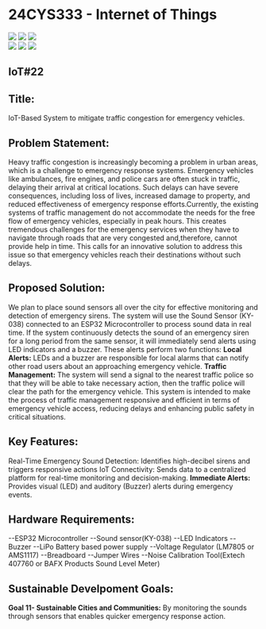 # 24CYS333 - Internet of Things
![](https://img.shields.io/badge/Batch-22CYS-lightgreen) ![](https://img.shields.io/badge/UG-blue) ![](https://img.shields.io/badge/Subject-IoT-blue)
<br/>
![](https://img.shields.io/badge/Lecture-2-orange) ![](https://img.shields.io/badge/Practical-3-orange) ![](https://img.shields.io/badge/Credits-3-orange) <br/>

## IoT#22

## Title:
 IoT-Based System to mitigate traffic congestion for emergency vehicles.

 
## Problem Statement:
Heavy traffic congestion is increasingly becoming a problem in urban areas, which is a challenge to emergency response systems. Emergency vehicles like ambulances, fire engines, and police cars are often stuck in traffic, delaying their arrival at critical locations. Such delays can have severe consequences, including loss of lives, increased damage to property, and reduced effectiveness of emergency response efforts.Currently, the existing systems of traffic management do not accommodate the needs for the free flow of emergency vehicles, especially in peak hours. This creates tremendous challenges for the emergency services when they have to navigate through roads that are very congested and,therefore, cannot provide help in time. This calls for an innovative solution to address this issue so that emergency vehicles reach their destinations without such delays.

 
## Proposed Solution:
We plan to place sound sensors all over the city for effective monitoring and detection of emergency sirens. The system will use the Sound Sensor (KY-038) connected to an ESP32 Microcontroller to process sound data in real time. If the system continuously detects the sound of an emergency siren for a long period from the same sensor, it will immediately send alerts using LED indicators and a buzzer.
These alerts perform two functions:
**Local Alerts:**
LEDs and a buzzer are responsible for local alarms that can notify other road users about an approaching emergency vehicle.
**Traffic Management:**
The system will send a signal to the nearest traffic police so that they will be able to take necessary action, then the traffic police will clear the path for the emergency vehicle.
This system is intended to make the process of traffic management responsive and efficient in terms of emergency vehicle access, reducing delays and enhancing public safety in critical situations.


## Key Features:
Real-Time Emergency Sound Detection: Identifies high-decibel sirens and triggers responsive actions IoT Connectivity: Sends data to a centralized platform for real-time monitoring and decision-making.
**Immediate Alerts:**
Provides visual (LED) and auditory (Buzzer) alerts during emergency events.


## Hardware Requirements:
--ESP32 Microcontroller
--Sound sensor(KY-038)
--LED Indicators
--Buzzer
--LiPo Battery based power supply
--Voltage Regulator (LM7805 or AMS1117)
--Breadboard
--Jumper Wires
--Noise Calibration Tool(Extech 407760 or BAFX Products Sound Level Meter)


## Sustainable Develpoment Goals:  
**Goal 11- Sustainable Cities and Communities:**
By monitoring the sounds through sensors that enables quicker emergency response action.
